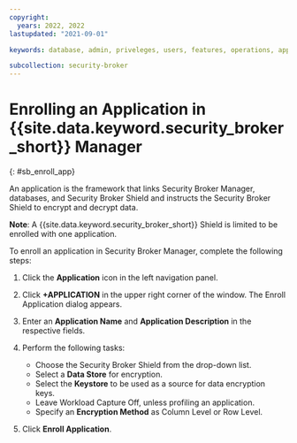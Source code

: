 ```yaml
---
copyright:
  years: 2022, 2022
lastupdated: "2021-09-01"

keywords: database, admin, priveleges, users, features, operations, application

subcollection: security-broker
---
```


# Enrolling an Application in {{site.data.keyword.security_broker_short}} Manager
{: #sb_enroll_app}

An application is the framework that links Security Broker Manager,
databases, and Security Broker Shield and instructs the Security Broker
Shield to encrypt and decrypt data.

**Note**: A {{site.data.keyword.security_broker_short}} Shield is limited to be enrolled with one
application.

To enroll an application in Security Broker Manager, complete the
following steps:

1.  Click the **Application** icon in the left navigation panel.

2.  Click **+APPLICATION** in the upper right corner of the window. The
    Enroll Application dialog appears.

3.  Enter an **Application Name** and **Application Description** in the
    respective fields.

4.  Perform the following tasks:
    - Choose the Security Broker Shield from the drop-down list.
    - Select a **Data Store** for encryption.
    - Select the **Keystore** to be used as a source for data encryption keys.  
    - Leave Workload Capture Off, unless profiling an application.  
    - Specify an **Encryption Method** as Column Level or Row Level. 

5.  Click **Enroll Application**.
